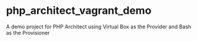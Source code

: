 php_architect_vagrant_demo
==========================

A demo project for PHP Architect using Virtual Box as the Provider and Bash as the Provisioner 
